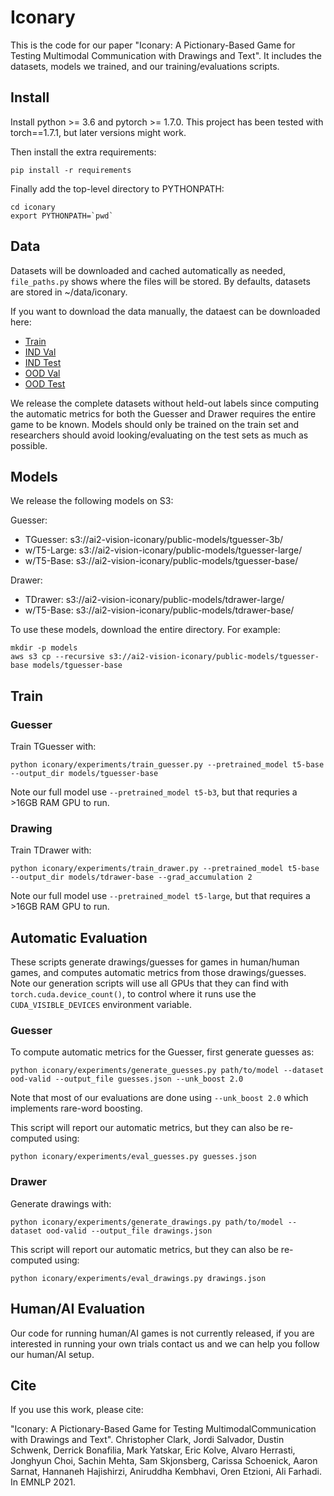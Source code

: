 # Iconary
This is the code for our paper
"Iconary: A Pictionary-Based Game for Testing Multimodal Communication with Drawings and Text".
It includes the datasets, models we trained, and our training/evaluations scripts.

## Install
Install python >= 3.6 and pytorch >= 1.7.0. This project has been tested with torch==1.7.1, but 
later versions might work.

Then install the extra requirements:

`pip install -r requirements`

Finally add the top-level directory to PYTHONPATH:
```
cd iconary
export PYTHONPATH=`pwd`
```

## Data
Datasets will be downloaded and cached automatically as needed, `file_paths.py`
shows where the files will be stored. By defaults, datasets are stored in ~/data/iconary.

If you want to download the data manually, the dataest can be downloaded here:

- [Train](https://ai2-vision-iconary.s3.amazonaws.com/public-datasets/train.json)
- [IND Val](https://ai2-vision-iconary.s3.amazonaws.com/public-datasets/ind-valid.json)
- [IND Test](https://ai2-vision-iconary.s3.amazonaws.com/public-datasets/ind-test.json)
- [OOD Val](https://ai2-vision-iconary.s3.amazonaws.com/public-datasets/ood-valid.json)
- [OOD Test](https://ai2-vision-iconary.s3.amazonaws.com/public-datasets/ood-test.json)

We release the complete datasets without held-out labels since computing the automatic metrics for 
both the Guesser and Drawer requires the entire game to be known. Models should only be trained on the train set
and researchers should avoid looking/evaluating on the test sets as much as possible.

## Models
We release the following models on S3:

Guesser:
- TGuesser: s3://ai2-vision-iconary/public-models/tguesser-3b/
- w/T5-Large: s3://ai2-vision-iconary/public-models/tguesser-large/
- w/T5-Base: s3://ai2-vision-iconary/public-models/tguesser-base/

Drawer:
- TDrawer: s3://ai2-vision-iconary/public-models/tdrawer-large/
- w/T5-Base: s3://ai2-vision-iconary/public-models/tdrawer-base/


To use these models, download the entire directory. For example:

```
mkdir -p models
aws s3 cp --recursive s3://ai2-vision-iconary/public-models/tguesser-base models/tguesser-base
```

## Train
### Guesser

Train TGuesser with:

`python iconary/experiments/train_guesser.py --pretrained_model t5-base --output_dir models/tguesser-base`

Note our full model use `--pretrained_model t5-b3`, but that requries a >16GB RAM GPU to run.

### Drawing

Train TDrawer with:

`python iconary/experiments/train_drawer.py --pretrained_model t5-base --output_dir models/tdrawer-base --grad_accumulation 2`

Note our full model use `--pretrained_model t5-large`, but that requires a >16GB RAM GPU to run.


## Automatic Evaluation
These scripts generate drawings/guesses for games in human/human games, and computes 
automatic metrics from those drawings/guesses.
Note our generation scripts will use all GPUs that they can find with `torch.cuda.device_count()`, to control where
it runs use the `CUDA_VISIBLE_DEVICES` environment variable.

### Guesser
To compute automatic metrics for the Guesser, first generate guesses as:

`python iconary/experiments/generate_guesses.py path/to/model --dataset ood-valid --output_file guesses.json --unk_boost 2.0`

Note that most of our evaluations are done using `--unk_boost 2.0` which implements rare-word boosting.

This script will report our automatic metrics, but they can also be re-computed using:

`python iconary/experiments/eval_guesses.py guesses.json`

### Drawer
Generate drawings with:

`python iconary/experiments/generate_drawings.py path/to/model --dataset ood-valid --output_file drawings.json`

This script will report our automatic metrics, but they can also be re-computed using:

`python iconary/experiments/eval_drawings.py drawings.json`


## Human/AI Evaluation
Our code for running human/AI games is not currently released, if you are interested in running your own trials
contact us and we can help you follow our human/AI setup. 

## Cite
If you use this work, please cite:

"Iconary: A Pictionary-Based Game for Testing MultimodalCommunication with Drawings and Text". 
Christopher Clark, Jordi Salvador, Dustin Schwenk, Derrick Bonafilia, Mark Yatskar, Eric Kolve, 
Alvaro Herrasti, Jonghyun Choi, Sachin Mehta, Sam Skjonsberg, Carissa Schoenick, Aaron Sarnat, 
Hannaneh Hajishirzi, Aniruddha Kembhavi, Oren Etzioni, Ali Farhadi. In EMNLP 2021.

